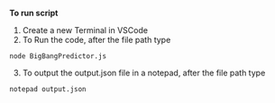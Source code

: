 **To run script**
1) Create a new Terminal in VSCode
2) To Run the code, after the file path type
   
 `node BigBangPredictor.js ` 
 
3) To output the output.json file in a notepad, after the file path type

 `notepad output.json `
   
